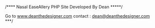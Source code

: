 /**** Nasal EaseAllery PHP Site Developed By Dean *****/

Go to www.deanthedesigner.com
contact : dean@deanthedesigner.com
***/